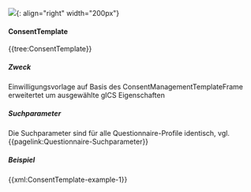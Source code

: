 ![](https://www.ths-greifswald.de/wp-content/uploads/2019/01/Design-Logo-THS-deutsch-271-padding.png){: align="right" width="200px"}
#### ConsentTemplate
{{tree:ConsentTemplate}}

##### Zweck
Einwilligungsvorlage auf Basis des ConsentManagementTemplateFrame erweitertet um ausgewählte gICS Eigenschaften

##### Suchparameter

Die Suchparameter sind für alle Questionnaire-Profile identisch, vgl. {{pagelink:Questionnaire-Suchparameter}}

##### Beispiel
{{xml:ConsentTemplate-example-1}}
